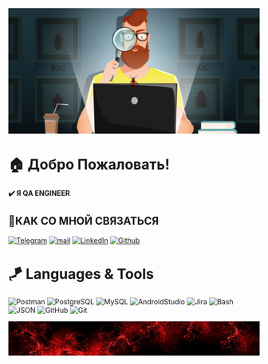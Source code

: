 <div align="center">
<img src="https://github.com/P-e-t-e-r-Parker/group26_petr/blob/main/assert/bug_header.jpg" alt="My Logo"  />
</div>

# :house: Добро Пожаловать!</h2>
#### :heavy_check_mark: Я QA ENGINEER 
 

## :pushpin:**КАК СО МНОЙ СВЯЗАТЬСЯ**


[![Telegram](https://img.shields.io/static/v1?style=for-the-badge&logo=telegram&message=telegram&label=&color=4165a3&labelColor=000000)](https://t.me/petrshelkunov)
[![mail](https://img.shields.io/static/v1?style=for-the-badge&logo=gmail&message=mail&label=&color=e8203b&labelColor=000000)](mailto:petia.shelkunov@yandex.ru)
[![LinkedIn](https://img.shields.io/static/v1?style=for-the-badge&logo=linkedin&message=LinkedIn&label=&color=3947c4&labelColor=000000)](https://linkedin.com/in/petr-shhelkunov)
[![Github](https://img.shields.io/static/v1?style=for-the-badge&logo=github&message=GitHub&label=&color=8b32b8&labelColor=000000)](https://github.com/P-e-t-e-r-Parker)

# 🪁 Languages & Tools

![Postman](https://img.shields.io/static/v1?style=for-the-badge&logo=postman&message=Postman&label=&color=F05032&labelColor=000000)
![PostgreSQL](https://img.shields.io/static/v1?style=for-the-badge&logo=postgresql&message=PostgreSQL&label=&color=316192&labelColor=000000)
![MySQL](https://img.shields.io/static/v1?style=for-the-badge&logo=mysql&message=MySQL&label=&color=2200ff&labelColor=000000)
![AndroidStudio](https://img.shields.io/static/v1?style=for-the-badge&logo=androidstudio&message=Android%20Studio&label=&color=3ddc84&labelColor=000000)
![Jira](https://img.shields.io/static/v1?style=for-the-badge&logo=jira&message=Jira&label=&color=2580f7&labelColor=000000)
![Bash](https://img.shields.io/static/v1?style=for-the-badge&logo=gnu-bash&message=Bash&label=&color=4EAA25&labelColor=000000)
![JSON](https://img.shields.io/static/v1?style=for-the-badge&logo=json&message=JSON&label=&color=5E5C5C&labelColor=000000)
![GitHub](https://img.shields.io/static/v1?style=for-the-badge&logo=github&message=GitHub&label=&color=8b32b8&labelColor=000000)
![Git](https://img.shields.io/static/v1?style=for-the-badge&logo=git&message=Git&label=&color=F05032&labelColor=000000)

<div align="center">
<img src="https://github.com/P-e-t-e-r-Parker/group26_petr/blob/main/assert/1.jpeg" alt="My footer"  />
</div>
